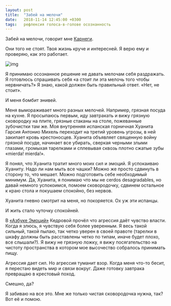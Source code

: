 ```yaml
---
layout: post
title:  "Забей на мелочи"
date:   2018-11-14 12:45:00 +0300
tags:   рефлексия голоса-в-голове осознанность
---
```


Забей на мелочи, говорит мне [Карнеги](https://vk.com/@trulden-kak-perestat-bespokoitsya-i-nachat-zhit-deil-karnegi). 

Они того не стоят. Твоя жизнь круче и интересней. Я верю ему и проверяю, как это работает. 

![img](https://pp.userapi.com/c847020/v847020503/124158/qEkJcYBL5vc.jpg)

Я принимаю осознанное решение не давать мелочам себя раздражать. Я готовлюсь спрашивать себя «а стоит ли эта мелочь того чтобы нервничать?» Я знаю, какой должен быть правильный ответ. «Нет, не стоит». 

И меня бомбит энивей. 

Меня вымораживает много разных мелочей. Например, грязная посуда на кухне. Я просыпаюсь первым, иду завтракать и вижу грязную сковородку на плите, грязные стаканы на столе, пожеванные зубочистки там же. Моя внутренняя испанская горничная Хуанита Гарсия Антонио Михель переходит на третий уровень угрозы, в ней закипает кровь крестоносцев. Хуанита объявляет священную войну грязной посуде, начинает все убирать, сверкая черными злыми глазами, громыхая тарелками и сплевывая сквозь плотно сжатые зубы «mierda! mierda!». 

Я понял, что Хуанита тратит много моих сил и эмоций. Я успокаиваю Хуаниту. Надо ли нам мыть все чашки? Можно же просто сдвинуть в сторону то, что мешает. Можно подготовить себе необходимый минимум. Да, Хуанита, я понимаю что мы не cerdos desagradables, но давай немного успокоимся, помоем сковородочку, сдвинем остальное к краю стола и покушаем спокойно, без нервов. 

Хуанита гневно смотрит на меня, но покоряется. Ох уж эти испанцы. 

И жить стало чуточку спокойней. 

В [«Азбуке Эмоций»]({{site.url}}/Azbuka-emotsij) Кедровой прочёл что агрессия даёт чувство власти. Когда я злюсь, я чувствую себя более уверенным. Я весь такой сильный, такой пылаю, так четко уверен в своей правоте (тарелки в шкафу должны быть расставлены четко по типам, иначе будет плохо, все слышали?). Я вижу не грязную ложку, я вижу посягательство на чистоту пространства в котором мое высочество собралось принимать пищу. 

Агрессия дает сил. Но агрессия туманит взор. Когда меня что-то бесит, я перестаю видеть мир и связи вокруг. Даже готовку завтрака превращаю в крестовый поход. 

Смешно, да? 

Я забиваю на все это. Мне же только чистая сковородочка нужна, так? Вот её и помою.
